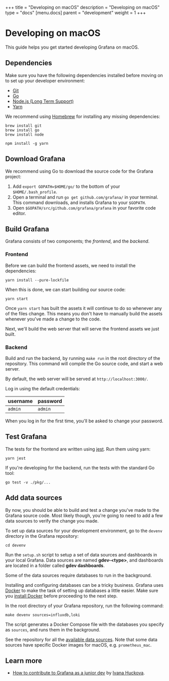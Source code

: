 +++
title = "Developing on macOS"
description = "Developing on macOS"
type = "docs"
[menu.docs]
parent = "development"
weight = 1
+++

# Developing on macOS

This guide helps you get started developing Grafana on macOS.

## Dependencies

Make sure you have the following dependencies installed before moving on to set up your developer environment:

- [Git](https://git-scm.com/)
- [Go](https://golang.org/dl/)
- [Node.js (Long Term Support)](https://nodejs.org)
- [Yarn](https://yarnpkg.com)

We recommend using [Homebrew](https://brew.sh/) for installing any missing dependencies:

```
brew install git
brew install go
brew install node

npm install -g yarn
```

## Download Grafana

We recommend using Go to download the source code for the Grafana project:

1. Add `export GOPATH=$HOME/go/` to the bottom of your `$HOME/.bash_profile`.
1. Open a terminal and run `go get github.com/grafana/` in your terminal. This command downloads, and installs Grafana to your `$GOPATH`.
1. Open `$GOPATH/src/github.com/grafana/grafana` in your favorite code editor.

## Build Grafana

Grafana consists of two components; the _frontend_, and the _backend_.

### Frontend

Before we can build the frontend assets, we need to install the dependencies:

```
yarn install --pure-lockfile
```

When this is done, we can start building our source code:

```
yarn start
```

Once `yarn start` has built the assets it will continue to do so whenever any of the files change. This means you don't have to manually build the assets whenever you've made a change to the code.

Next, we'll build the web server that will serve the frontend assets we just built.

### Backend

Build and run the backend, by running `make run` in the root directory of the repository. This command will compile the Go source code, and start a web server.

By default, the web server will be served at `http://localhost:3000/`.

Log in using the default credentials:

| username | password |
|----------|----------|
| `admin`  | `admin` |

When you log in for the first time, you'll be asked to change your password.

## Test Grafana

The tests for the frontend are written using [jest](https://jestjs.io/). Run them using yarn:

```
yarn jest
```

If you're developing for the backend, run the tests with the standard Go tool:

```
go test -v ./pkg/...
```

## Add data sources

By now, you should be able to build and test a change you've made to the Grafana source code. Most likely though, you're going to need to add a few data sources to verify the change you made.

To set up data sources for your development environment, go to the `devenv` directory in the Grafana repository:

```
cd devenv
```

Run the `setup.sh` script to setup a set of data sources and dashboards in your local Grafana. Data sources are named **gdev-\<type\>**, and dashboards are located in a folder called **gdev dashboards**.

Some of the data sources require databases to run in the background.

Installing and configuring databases can be a tricky business. Grafana uses [Docker](https://docker.com) to make the task of setting up databases a little easier. Make sure you [install Docker](https://docs.docker.com/docker-for-mac/install/) before proceeding to the next step.

In the root directory of your Grafana repository, run the following command:

```
make devenv sources=influxdb,loki
```

The script generates a Docker Compose file with the databases you specify as `sources`, and runs them in the background.

See the repository for all the [available data sources](https://github.com/grafana/grafana/tree/master/devenv/docker/blocks). Note that some data sources have specific Docker images for macOS, e.g. `prometheus_mac`.

## Learn more

- [How to contribute to Grafana as a junior dev](https://medium.com/@ivanahuckova/how-to-contribute-to-grafana-as-junior-dev-c01fe3064502) by [Ivana Huckova](https://medium.com/@ivanahuckova).
